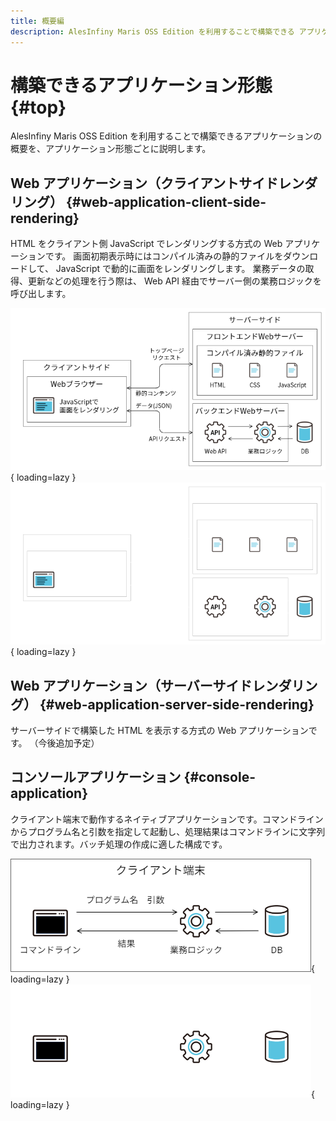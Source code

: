 ```yaml
---
title: 概要編
description: AlesInfiny Maris OSS Edition を利用することで構築できる アプリケーションの概要を、 アプリケーション形態ごとに説明します。
---
```


# 構築できるアプリケーション形態 {#top}

AlesInfiny Maris OSS Edition を利用することで構築できるアプリケーションの概要を、アプリケーション形態ごとに説明します。

## Web アプリケーション（クライアントサイドレンダリング） {#web-application-client-side-rendering}

HTML をクライアント側 JavaScript でレンダリングする方式の Web アプリケーションです。
画面初期表示時にはコンパイル済みの静的ファイルをダウンロードして、 JavaScript で動的に画面をレンダリングします。
業務データの取得、更新などの処理を行う際は、 Web API 経由でサーバー側の業務ロジックを呼び出します。

![クライアントサイドレンダリング](../../images/app-architecture/overview/client-side-rendering-light.png#only-light){ loading=lazy }
![クライアントサイドレンダリング](../../images/app-architecture/overview/client-side-rendering-dark.png#only-dark){ loading=lazy }

## Web アプリケーション（サーバーサイドレンダリング） {#web-application-server-side-rendering}

サーバーサイドで構築した HTML を表示する方式の Web アプリケーションです。
（今後追加予定）

## コンソールアプリケーション {#console-application}

クライアント端末で動作するネイティブアプリケーションです。コマンドラインからプログラム名と引数を指定して起動し、処理結果はコマンドラインに文字列で出力されます。バッチ処理の作成に適した構成です。

![コンソールアプリケーション](../../images/app-architecture/overview/console-application-light.png#only-light){ loading=lazy }
![コンソールアプリケーション](../../images/app-architecture/overview/console-application-dark.png#only-dark){ loading=lazy }
